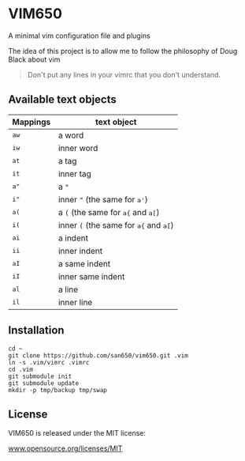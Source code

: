 # VIM650

A minimal vim configuration file and plugins

The idea of this project is to allow me to follow the philosophy of Doug Black about vim

> Don't put any lines in your vimrc that you don't understand.

## Available text objects


| Mappings       | text object       |
| -------------- | ----------------- |
| <kbd>aw</kbd>  | a word            |
| <kbd>iw</kbd>  | inner word        |
| <kbd>at</kbd>  | a tag             |
| <kbd>it</kbd>  | inner tag         |
| <kbd>a"</kbd>  | a `"`             |
| <kbd>i"</kbd>  | inner `"` (the same for <kbd>a'</kbd>)                   |
| <kbd>a(</kbd>  | a `(` (the same for <kbd>a{</kbd> and <kbd>a[</kbd>)     |
| <kbd>i(</kbd>  | inner `(` (the same for <kbd>a{</kbd> and <kbd>a[</kbd>) |
| <kbd>ai</kbd>  | a indent          |
| <kbd>ii</kbd>  | inner indent      |
| <kbd>aI</kbd>  | a same indent     |
| <kbd>iI</kbd>  | inner same indent |
| <kbd>al</kbd>  | a line            |
| <kbd>il</kbd>  | inner line        |

## Installation

```
cd ~
git clone https://github.com/san650/vim650.git .vim
ln -s .vim/vimrc .vimrc
cd .vim
git submodule init
git submodule update
mkdir -p tmp/backup tmp/swap
```

## License

VIM650 is released under the MIT license:

www.opensource.org/licenses/MIT
